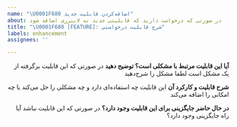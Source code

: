 ```yaml
---
name: "\U0001F680 اضافه‌کردن قابلیت جدید"
about: در صورتی که درخواست دارید که قابلیتی جدید به لایبرری اضافه شود
title: "\U0001F680 [FEATURE]: شرح قابلیت درخواستی"
labels: enhancement
assignees: ''

---
```


<div dir='rtl'>

[//]: # ([FEATURE] و اموجی در تیتر برای وضوح مشکل ترجیحا باقی بماند)
[//]: # (لطفا حتما تمپلیت را رعایت کنید تا مشکل به خوبی توضیح داده شود و متون تمپلیت را پاک نکنید)


**آیا این قابلیت مرتبط با مشکلی است؟ توضیح دهید**
در صورتی که این قابلیت برگرفته از یک مشکل است لطفا مشکل را شرح‌دهید

[//]: # (در صورتی که قصد دارید مشکلی را بیان کنید و درخواست قابلیتی را ندارید بایستی مشکل را بصورت خطا یا باگ مطرح کنید و نه قابلیت)

**شرح قابلیت و کارکرد آن**
این قابلیت چه استفاده‌ای دارد و چه مشکلی را حل می‌کند یا چه امکانی را اضافه می‌کند

**در حال حاضر جایگزینی برای این قابلیت وجود دارد؟**
در صورتی که این قابلیت نباشد آیا راه جایگزینی وجود دارد؟

</div>
